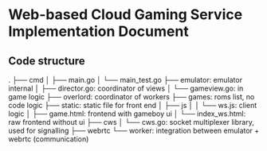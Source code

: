 # Web-based Cloud Gaming Service Implementation Document

## Code structure
.
├── cmd
│   ├── main.go
│   └── main_test.go
├── emulator: emulator internal
│   ├── director.go: coordinator of views
│   └── gameview.go: in game logic
├── overlord: coordinator of workers
├── games: roms list, no code logic
├── static: static file for front end
│   ├── js
│   │   └── ws.js: client logic
│   ├── game.html: frontend with gameboy ui
│   └── index_ws.html: raw frontend without ui
├── cws
│   └── cws.go: socket multiplexer library, used for signalling
├── webrtc
└── worker: integration between emulator + webrtc (communication) 

